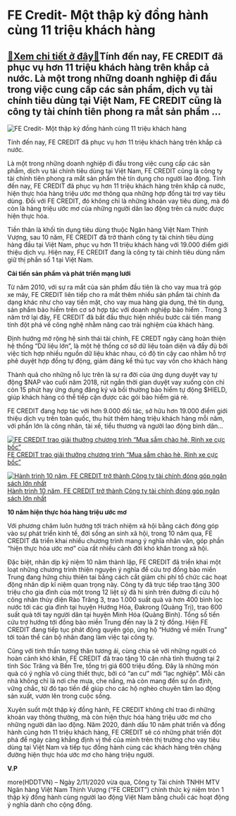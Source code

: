 FE Credit- Một thập kỷ đồng hành cùng 11 triệu khách hàng
=========================================================

[:gift:Xem chi tiết ở đây:gift:](https://hddtvn.com/fe-credit-mot-thap-ky-dong-hanh-cung-11-trieu-khach-hang/)Tính đến nay, FE CREDIT đã phục vụ hơn 11 triệu khách hàng trên khắp cả nước. Là một trong những doanh nghiệp đi đầu trong việc cung cấp các sản phẩm, dịch vụ tài chính tiêu dùng tại Việt Nam, FE CREDIT cũng là công ty tài chính tiên phong ra mắt sản phẩm …
-----------------------------------------------------------------------------------------------------------------------------------------------------------------------------------------------------------------------------------------------------------------





![FE Credit- Một thập kỷ đồng hành cùng 11 triệu khách hàng](https://hddtvn.com/wp-content/uploads/2021/01/1030_FE.png "FE Credit- Một thập kỷ đồng hành cùng 11 triệu khách hàng")


Tính đến nay, FE CREDIT đã phục vụ hơn 11 triệu khách hàng trên khắp cả nước.



Là một trong những doanh nghiệp đi đầu trong việc cung cấp các sản phẩm, dịch vụ tài chính tiêu dùng tại Việt Nam, FE CREDIT cũng là công ty tài chính tiên phong ra mắt sản phẩm thẻ tín dụng cho người lao động. Tính đến nay, FE CREDIT đã phục vụ hơn 11 triệu khách hàng trên khắp cả nước, hiện thực hóa hàng triệu ước mơ thông qua những hợp đồng tài trợ vay tiêu dùng. Đối với FE CREDIT, đó không chỉ là những khoản vay tiêu dùng, mà đó còn là hàng triệu ước mơ của những người dân lao động trên cả nước được hiện thực hóa.


Tiền thân là khối tín dụng tiêu dùng thuộc Ngân hàng Việt Nam Thịnh Vượng, sau 10 năm, FE CREDIT đã trở thành công ty tài chính tiêu dùng hàng đầu tại Việt Nam, phục vụ hơn 11 triệu khách hàng với 19.000 điểm giới thiệu dịch vụ. Hiện nay, FE CREDIT đang là công ty tài chính tiêu dùng nắm giữ thị phần số 1 tại Việt Nam.


**Cải tiến sản phẩm và phát triển mạng lưới** 


Từ năm 2010, với sự ra mắt của sản phẩm đầu tiên là cho vay mua trả góp xe máy, FE CREDIT liên tiếp cho ra mắt thêm nhiều sản phẩm tài chính đa dạng khác như cho vay tiền mặt, cho vay mua hàng gia dụng, thẻ tín dụng, sản phẩm bảo hiểm trên cơ sở hợp tác với doanh nghiệp bảo hiểm . Trong 3 năm trở lại đây, FE CREDIT đã bắt đầu thực hiện nhiều bước cải tiến mang tính đột phá về công nghệ nhằm nâng cao trải nghiệm của khách hàng.


Định hướng mở rộng hệ sinh thái tài chính, FE CREDT ngày càng hoàn thiện hệ thống “Dữ liệu lớn”, là một hệ thống cơ sở dữ liệu toàn diện và đầy đủ bởi việc tích hợp nhiều nguồn dữ liệu khác nhau, có độ tin cậy cao nhằm hỗ trợ phê duyệt hợp đồng tự động, giảm đáng kể thủ tục vay vốn cho khách hàng


Thành quả cho những nỗ lực trên là sự ra đời của ứng dụng duyệt vay tự động $NAP vào cuối năm 2018, rút ngắn thời gian duyệt vay xuống còn chỉ còn 15 phút hay ứng dụng đăng ký và bồi thường bảo hiểm tự động $HIELD, giúp khách hàng có thể tiếp cận được các gói bảo hiểm giá rẻ.


FE CREDIT đang hợp tác với hơn 9.000 đối tác, sở hữu hơn 19.000 điểm giới thiệu dịch vụ trên toàn quốc, thu hút thêm hàng triệu khách hàng mỗi năm, với phần lớn là công nhân, tài xế, tiểu thương và người lao động bình dân…





[![FE CREDIT trao giải thưởng chương trình  “Mua sắm chào hè, Rinh xe cực bốc”](https://hddtvn.com/wp-content/uploads/2021/01/2742_image001.jpg "FE CREDIT trao giải thưởng chương trình  “Mua sắm chào hè, Rinh xe cực bốc”")](https://haiquanonline.com.vn/fe-credit-trao-giai-thuong-chuong-trinh-mua-sam-chao-he-rinh-xe-cuc-boc-135226.html "FE CREDIT trao giải thưởng chương trình  “Mua sắm chào hè, Rinh xe cực bốc”") 
[FE CREDIT trao giải thưởng chương trình “Mua sắm chào hè, Rinh xe cực bốc”](https://haiquanonline.com.vn/fe-credit-trao-giai-thuong-chuong-trinh-mua-sam-chao-he-rinh-xe-cuc-boc-135226.html "FE CREDIT trao giải thưởng chương trình  “Mua sắm chào hè, Rinh xe cực bốc”")


[![Hành trình 10 năm, FE CREDIT trở thành Công ty tài chính đóng góp ngân sách lớn nhất](https://hddtvn.com/wp-content/uploads/2021/01/3336_Ynh_minh_hYa_1.jpg "Hành trình 10 năm, FE CREDIT trở thành Công ty tài chính đóng góp ngân sách lớn nhất")](https://haiquanonline.com.vn/hanh-trinh-10-nam-fe-credit-tro-thanh-cong-ty-tai-chinh-dong-gop-ngan-sach-lon-nhat-135068.html "Hành trình 10 năm, FE CREDIT trở thành Công ty tài chính đóng góp ngân sách lớn nhất") 
[​​​​​​​Hành trình 10 năm, FE CREDIT trở thành Công ty tài chính đóng góp ngân sách lớn nhất](https://haiquanonline.com.vn/hanh-trinh-10-nam-fe-credit-tro-thanh-cong-ty-tai-chinh-dong-gop-ngan-sach-lon-nhat-135068.html "​​​​​​​Hành trình 10 năm, FE CREDIT trở thành Công ty tài chính đóng góp ngân sách lớn nhất")



**10 năm hiện thực hóa hàng triệu ước mơ**


Với phương châm luôn hướng tới trách nhiệm xã hội bằng cách đóng góp vào sự phát triển kinh tế, đời sống an sinh xã hội, trong 10 năm qua, FE CREDIT đã triển khai nhiều chương trình mang ý nghĩa nhân văn, góp phần “hiện thực hóa ước mơ” của rất nhiều cảnh đời khó khăn trong xã hội.


Đặc biệt, nhân dịp kỷ niệm 10 năm thành lập, FE CREDIT đã triển khai một loạt những chương trình thiện nguyện ý nghĩa để cứu trợ đồng bào miền Trung đang hứng chịu thiên tai bằng cách cắt giảm chi phí tổ chức các hoạt động nhân dịp kỉ niệm quan trọng này. Công ty đã trực tiếp trao tặng 300 triệu cho gia đình của một trong 12 liệt sỹ đã hi sinh trên đường đi cứu hộ công nhân thủy điện Rào Trăng 3, trao 1.000 suất quà và hơn 400 bình lọc nước tới các gia đình tại huyện Hướng Hóa, Đakrong (Quảng Trị), trao 600 suất quà tới tay người dân tại huyện Minh Hóa (Quảng Bình). Tổng số tiền cứu trợ hướng tới đồng bào miền Trung đến nay là 2 tỷ đồng. Hiện FE CREDIT đang tiếp tục phát động quyên góp, ủng hộ “Hướng về miền Trung” tới toàn thể cán bộ nhân đang làm việc tại công ty.


Cũng với tinh thần tương thân tương ái, cùng chia sẻ với những người có hoàn cảnh khó khăn, FE CREDIT đã trao tặng 10 căn nhà tình thương tại 2 tỉnh Sóc Trăng và Bến Tre, tổng trị giá 600 triệu đồng. Đây là những món quà có ý nghĩa vô cùng thiết thực, bởi có “an cư” mới “lạc nghiệp”. Mỗi căn nhà không chỉ là nơi che mưa, che nắng, mà còn mang đến sự ổn định, vững chắc, từ đó tạo tiền đề giúp cho các hộ nghèo chuyên tâm lao động sản xuất, vươn lên trong cuộc sống.


Xuyên suốt một thập kỷ đồng hành, FE CREDIT không chỉ trao đi những khoản vay thông thường, mà còn hiện thực hóa hàng triệu ước mơ cho những người dân lao động. Năm 2020, đánh dấu 10 năm phát triển và đồng hành cùng hơn 11 triệu khách hàng, FE CREDIT sẽ có những phát triển đột phá để ngày càng khẳng định vị thế của mình trên thị trường cho vay tiêu dùng tại Việt Nam và tiếp tục đồng hành cùng các khách hàng trên chặng đường hiện thực hóa ước mơ cho hàng triệu người.




**V.P**



more(HDDTVN) – Ngày 2/11/2020 vừa qua, Công ty Tài chính TNHH MTV Ngân hàng Việt Nam Thịnh Vượng (“FE CREDIT”) chính thức kỷ niệm tròn 1 thập kỷ đồng hành cùng người lao động Việt Nam bằng chuỗi các hoạt động ý nghĩa dành cho cộng đồng.

